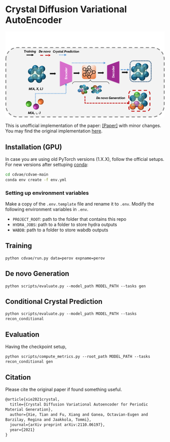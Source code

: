 # Crystal Diffusion Variational AutoEncoder

<p align="center">
  <img src="cdvae-main/assets/arch.png" /> 
</p>


This is unofficial implementation of the paper: [[Paper]](https://arxiv.org/abs/2110.06197) with minor changes. You may find the original implementation [here](https://github.com/txie-93/cdvae).

## Installation (GPU)
In case you are using old PyTorch versions (1.X.X), follow the official setups. For new versions after settuping [conda](https://conda.io/docs/index.html):
```bash
cd cdvae/cdvae-main
conda env create -f env.yml
```
### Setting up environment variables

Make a copy of the `.env.template` file and rename it to `.env`. Modify the following environment variables in `.env`.

- `PROJECT_ROOT`: path to the folder that contains this repo
- `HYDRA_JOBS`: path to a folder to store hydra outputs
- `WABDB`: path to a folder to store wabdb outputs

## Training
```
python cdvae/run.py data=perov expname=perov
```

## De novo Generation
```
python scripts/evaluate.py --model_path MODEL_PATH --tasks gen
```

## Conditional Crystal Prediction

```
python scripts/evaluate.py --model_path MODEL_PATH --tasks recon_conditional
```

## Evaluation
Having the checkpoint setup, 

```
python scripts/compute_metrics.py --root_path MODEL_PATH --tasks recon_conditional gen
```
## Citation
Please cite the original paper if found something useful.
```
@article{xie2021crystal,
  title={Crystal Diffusion Variational Autoencoder for Periodic Material Generation},
  author={Xie, Tian and Fu, Xiang and Ganea, Octavian-Eugen and Barzilay, Regina and Jaakkola, Tommi},
  journal={arXiv preprint arXiv:2110.06197},
  year={2021}
}
```
